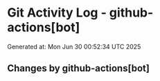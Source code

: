 # Git Activity Log - github-actions[bot]
Generated at: Mon Jun 30 00:52:34 UTC 2025
## Changes by github-actions[bot]
```diff
```
